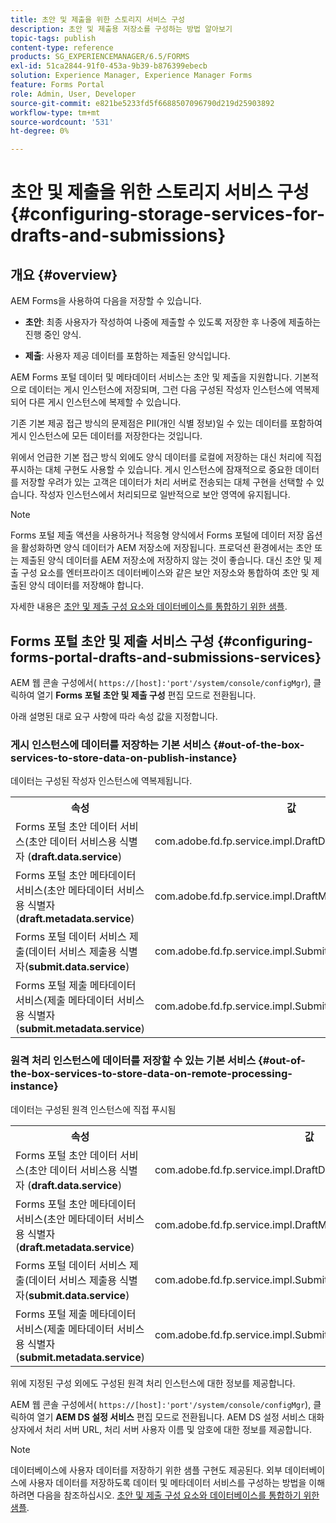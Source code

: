 ```yaml
---
title: 초안 및 제출을 위한 스토리지 서비스 구성
description: 초안 및 제출용 저장소를 구성하는 방법 알아보기
topic-tags: publish
content-type: reference
products: SG_EXPERIENCEMANAGER/6.5/FORMS
exl-id: 51ca2844-91f0-453a-9b39-b876399ebecb
solution: Experience Manager, Experience Manager Forms
feature: Forms Portal
role: Admin, User, Developer
source-git-commit: e821be5233fd5f6688507096790d219d25903892
workflow-type: tm+mt
source-wordcount: '531'
ht-degree: 0%

---
```


# 초안 및 제출을 위한 스토리지 서비스 구성 {#configuring-storage-services-for-drafts-and-submissions}

## 개요 {#overview}

AEM Forms을 사용하여 다음을 저장할 수 있습니다.

* **초안**: 최종 사용자가 작성하여 나중에 제출할 수 있도록 저장한 후 나중에 제출하는 진행 중인 양식.

* **제출**: 사용자 제공 데이터를 포함하는 제출된 양식입니다.

AEM Forms 포털 데이터 및 메타데이터 서비스는 초안 및 제출을 지원합니다. 기본적으로 데이터는 게시 인스턴스에 저장되며, 그런 다음 구성된 작성자 인스턴스에 역복제되어 다른 게시 인스턴스에 복제할 수 있습니다.

기존 기본 제공 접근 방식의 문제점은 PII(개인 식별 정보)일 수 있는 데이터를 포함하여 게시 인스턴스에 모든 데이터를 저장한다는 것입니다.

위에서 언급한 기본 접근 방식 외에도 양식 데이터를 로컬에 저장하는 대신 처리에 직접 푸시하는 대체 구현도 사용할 수 있습니다. 게시 인스턴스에 잠재적으로 중요한 데이터를 저장할 우려가 있는 고객은 데이터가 처리 서버로 전송되는 대체 구현을 선택할 수 있습니다. 작성자 인스턴스에서 처리되므로 일반적으로 보안 영역에 유지됩니다.

>[!NOTE]
>
>Forms 포털 제출 액션을 사용하거나 적응형 양식에서 Forms 포털에 데이터 저장 옵션을 활성화하면 양식 데이터가 AEM 저장소에 저장됩니다. 프로덕션 환경에서는 초안 또는 제출된 양식 데이터를 AEM 저장소에 저장하지 않는 것이 좋습니다. 대신 초안 및 제출 구성 요소를 엔터프라이즈 데이터베이스와 같은 보안 저장소와 통합하여 초안 및 제출된 양식 데이터를 저장해야 합니다.
>
>자세한 내용은 [초안 및 제출 구성 요소와 데이터베이스를 통합하기 위한 샘플](/help/forms/using/integrate-draft-submission-database.md).

## Forms 포털 초안 및 제출 서비스 구성 {#configuring-forms-portal-drafts-and-submissions-services}

AEM 웹 콘솔 구성에서( `https://[host]:'port'/system/console/configMgr`), 클릭하여 열기 **Forms 포털 초안 및 제출 구성** 편집 모드로 전환됩니다.

아래 설명된 대로 요구 사항에 따라 속성 값을 지정합니다.

### 게시 인스턴스에 데이터를 저장하는 기본 서비스 {#out-of-the-box-services-to-store-data-on-publish-instance}

데이터는 구성된 작성자 인스턴스에 역복제됩니다.

<table>
 <tbody>
  <tr>
   <th>속성</th>
   <th>값</th>
  </tr>
  <tr>
   <td>Forms 포털 초안 데이터 서비스(초안 데이터 서비스용 식별자 (<strong>draft.data.service</strong>)</td>
   <td>com.adobe.fd.fp.service.impl.DraftDataServiceImpl<br /> </td>
  </tr>
  <tr>
   <td>Forms 포털 초안 메타데이터 서비스(초안 메타데이터 서비스용 식별자 (<strong>draft.metadata.service</strong>)</td>
   <td>com.adobe.fd.fp.service.impl.DraftMetadataServiceImpl<br /> </td>
  </tr>
  <tr>
   <td>Forms 포털 데이터 서비스 제출(데이터 서비스 제출용 식별자(<strong>submit.data.service</strong>)</td>
   <td>com.adobe.fd.fp.service.impl.SubmitDataServiceImpl<br /> </td>
  </tr>
  <tr>
   <td>Forms 포털 제출 메타데이터 서비스(제출 메타데이터 서비스용 식별자 (<strong>submit.metadata.service</strong>)</td>
   <td>com.adobe.fd.fp.service.impl.SubmitMetadataServiceImpl<br /> </td>
  </tr>
 </tbody>
</table>

### 원격 처리 인스턴스에 데이터를 저장할 수 있는 기본 서비스 {#out-of-the-box-services-to-store-data-on-remote-processing-instance}

데이터는 구성된 원격 인스턴스에 직접 푸시됨

<table>
 <tbody>
  <tr>
   <th>속성</th>
   <th>값</th>
  </tr>
  <tr>
   <td>Forms 포털 초안 데이터 서비스(초안 데이터 서비스용 식별자 (<strong>draft.data.service</strong>)</td>
   <td>com.adobe.fd.fp.service.impl.DraftDataServiceRemoteImpl<br /> </td>
  </tr>
  <tr>
   <td>Forms 포털 초안 메타데이터 서비스(초안 메타데이터 서비스용 식별자 (<strong>draft.metadata.service</strong>)</td>
   <td>com.adobe.fd.fp.service.impl.DraftMetadataServiceRemoteImpl<br /> </td>
  </tr>
  <tr>
   <td>Forms 포털 데이터 서비스 제출(데이터 서비스 제출용 식별자(<strong>submit.data.service</strong>)</td>
   <td>com.adobe.fd.fp.service.impl.SubmitDataServiceRemoteImpl<br /> </td>
  </tr>
  <tr>
   <td>Forms 포털 제출 메타데이터 서비스(제출 메타데이터 서비스용 식별자 (<strong>submit.metadata.service</strong>)</td>
   <td>com.adobe.fd.fp.service.impl.SubmitMetadataServiceRemoteImpl<br /> </td>
  </tr>
 </tbody>
</table>

위에 지정된 구성 외에도 구성된 원격 처리 인스턴스에 대한 정보를 제공합니다.

AEM 웹 콘솔 구성에서( `https://[host]:'port'/system/console/configMgr`), 클릭하여 열기 **AEM DS 설정 서비스** 편집 모드로 전환됩니다. AEM DS 설정 서비스 대화 상자에서 처리 서버 URL, 처리 서버 사용자 이름 및 암호에 대한 정보를 제공합니다.

>[!NOTE]
>
>데이터베이스에 사용자 데이터를 저장하기 위한 샘플 구현도 제공된다. 외부 데이터베이스에 사용자 데이터를 저장하도록 데이터 및 메타데이터 서비스를 구성하는 방법을 이해하려면 다음을 참조하십시오. [초안 및 제출 구성 요소와 데이터베이스를 통합하기 위한 샘플](/help/forms/using/integrate-draft-submission-database.md).
